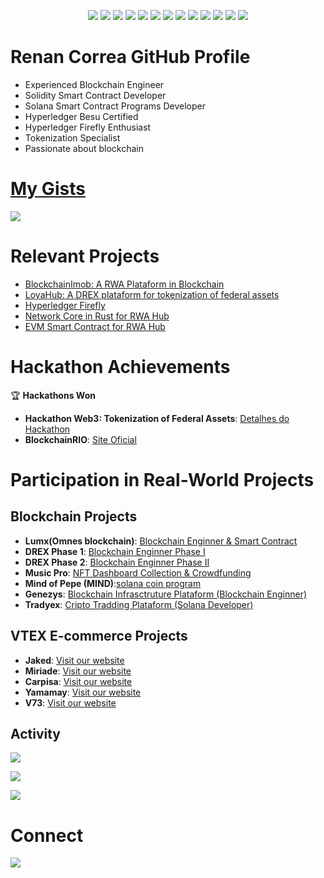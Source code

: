 <p align="center">
  <img src="https://img.shields.io/badge/Ethereum-3C3C3D?style=for-the-badge&logo=Ethereum&logoColor=white" />
  <img src="https://img.shields.io/badge/Docker-2CA5E0?style=for-the-badge&logo=docker&logoColor=white" />
  <img src="https://img.shields.io/badge/VSCode-0078D4?style=for-the-badge&logo=visual%20studio%20code&logoColor=white" />
  <img src="https://img.shields.io/badge/Python-FFD43B?style=for-the-badge&logo=python&logoColor=blue" />
  <img src="https://img.shields.io/badge/Solidity-e6e6e6?style=for-the-badge&logo=solidity&logoColor=black" />
  <img src="https://img.shields.io/badge/Rust-black?style=for-the-badge&logo=rust&logoColor=#E57324" />
  <img src="https://img.shields.io/badge/Linux-FCC624?style=for-the-badge&logo=linux&logoColor=black" />
  <img src="https://img.shields.io/badge/Debian-A81D33?style=for-the-badge&logo=debian&logoColor=white" />
  <img src="https://img.shields.io/badge/GitHub-100000?style=for-the-badge&logo=github&logoColor=white" />
  <img src="https://img.shields.io/badge/OpenZeppelin-4E5EE4?logo=OpenZeppelin&logoColor=fff&style=for-the-badge" />
  <img src="https://shields.io/badge/foundry-0f121d?style=for-the-badge&logo=hyperledger&logoColor=white" />
  <img src="https://img.shields.io/badge/Hyperledger_Firefly-v2.0.0-3C3C3D?style=for-the-badge&logoUrl=https%3A%2F%2Fimages.icon-icons.com%2F3912%2FPNG%2F512%2Fhyperledger_logo_icon_248057.png&logoWidth=40" />
  <img src="https://img.shields.io/badge/Besu-v24.12.0-3C3C3D?style=for-the-badge&logo=openjsfoundation&logoColor=white" />
</p>

# Renan Correa GitHub Profile

- Experienced Blockchain Engineer
- Solidity Smart Contract Developer
- Solana Smart Contract Programs Developer
- Hyperledger Besu Certified
- Hyperledger Firefly Enthusiast
- Tokenization Specialist
- Passionate about blockchain

# [My Gists](https://gist.github.com/renancorreadev)

<img src="https://gists-readme.yizack.com/api?user=renancorreadev" />

# Relevant Projects

- [BlockchainImob: A RWA Plataform in Blockchain](https://github.com/renancorreadev/blockchainImob)
- [LoyaHub: A DREX plataform for tokenization of federal assets](https://github.com/renancorreadev/loyahub)
- [Hyperledger Firefly](https://github.com/renancorreadev/hyperledger-firefly)
- [Network Core in Rust for RWA Hub](https://github.com/RWAHub/network-core)
- [EVM Smart Contract for RWA Hub](https://github.com/RWAHub/smart-contract)

# Hackathon Achievements

🏆 **Hackathons Won**

- **Hackathon Web3: Tokenization of Federal Assets**: [Detalhes do Hackathon](https://forum.celo.org/t/hacking-usd400bi-in-brazil-public-goods-how-celo-community-wrote-their-name-in-history/5188)
- **BlockchainRIO**: [Site Oficial](https://blockchainrio.com.br/)

# Participation in Real-World Projects

## Blockchain Projects

- **Lumx(Omnes blockchain)**: [Blockchain Enginner & Smart Contract](https://lumx.io/pt/)
- **DREX Phase 1**: [Blockchain Enginner Phase I](https://www.ledgerinsights.com/drex-privacy/)
- **DREX Phase 2**: [Blockchain Enginner Phase II](https://www.globalgovernmentfintech.com/brazil-central-bank-drex-phase-two-themes/)
- **Music Pro**: [NFT Dashboard Collection & Crowdfunding](https://musicpro.live/)
- **Mind of Pepe (MIND)**:[solana coin program](https://mindofpepe.com/)
- **Genezys**: [Blockchain Infrasctruture Plataform (Blockchain Enginner)](https://genezys.io/)
- **Tradyex**: [Cripto Tradding Plataform (Solana Developer)](https://tradyex.com/)

## VTEX E-commerce Projects

- **Jaked**: [Visit our website](https://www.jaked.com/ww/)
- **Miriade**: [ Visit our website](https://www.miriade.com/en/)
- **Carpisa**: [ Visit our website](http://carpisa.it/)
- **Yamamay**: [ Visit our website](https://www.yamamay.com/it_en/)
- **V73**: [ Visit our website](https://v73.it/)

## Activity

![](http://github-profile-summary-cards.vercel.app/api/cards/profile-details?username=renancorreadev&theme=aura)

![](http://github-profile-summary-cards.vercel.app/api/cards/most-commit-language?username=renancorreadev&theme=aura)

![](http://github-profile-summary-cards.vercel.app/api/cards/stats?username=renancorreadev&theme=aura)

# Connect

<div>
    <a href="https://www.linkedin.com/in/renancesardev/"><img src="https://img.shields.io/badge/LinkedIn-0077B5?style=for-the-badge&logo=linkedin&logoColor=white" /></a>
</div>
